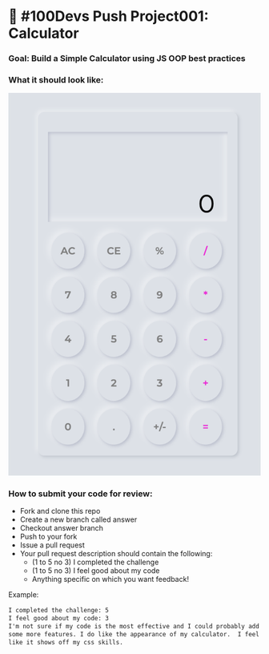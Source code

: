 # 🔢 #100Devs Push Project001: Calculator

### Goal: Build a Simple Calculator using JS OOP best practices

### What it should look like:

![Calculator](calculator.png)

### How to submit your code for review:

- Fork and clone this repo
- Create a new branch called answer
- Checkout answer branch
- Push to your fork
- Issue a pull request
- Your pull request description should contain the following:
  - (1 to 5 no 3) I completed the challenge
  - (1 to 5 no 3) I feel good about my code
  - Anything specific on which you want feedback!

Example:

```
I completed the challenge: 5
I feel good about my code: 3
I'm not sure if my code is the most effective and I could probably add some more features. I do like the appearance of my calculator.  I feel like it shows off my css skills.
```
